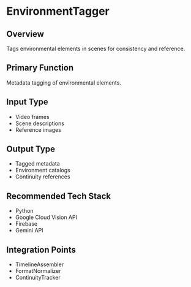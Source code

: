 # EnvironmentTagger

## Overview
Tags environmental elements in scenes for consistency and reference.

## Primary Function
Metadata tagging of environmental elements.

## Input Type
- Video frames
- Scene descriptions
- Reference images

## Output Type
- Tagged metadata
- Environment catalogs
- Continuity references

## Recommended Tech Stack
- Python
- Google Cloud Vision API
- Firebase
- Gemini API

## Integration Points
- TimelineAssembler
- FormatNormalizer
- ContinuityTracker